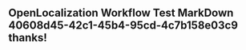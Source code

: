 <properties
ms.topic="hero-topic"
ms.test1="hero-topic"
ms.test2="test"/>

## OpenLocalization Workflow Test MarkDown 40608d45-42c1-45b4-95cd-4c7b158e03c9 thanks!
